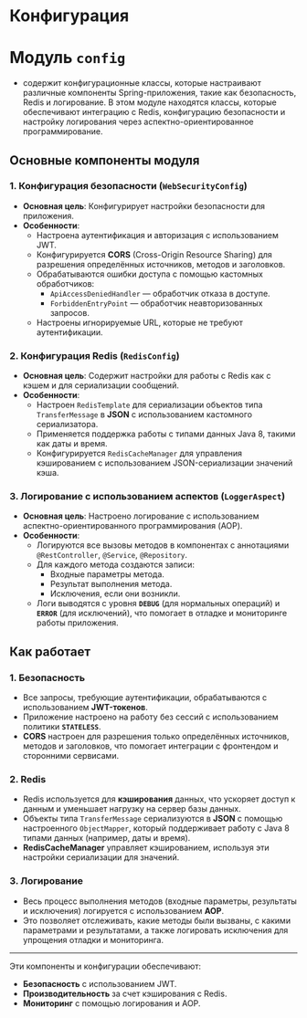 # Конфигурация
# Модуль `config`

- содержит конфигурационные классы, которые настраивают различные компоненты Spring-приложения, такие как безопасность, Redis и логирование. 
 В этом модуле находятся классы, которые обеспечивают интеграцию с Redis, конфигурацию безопасности и настройку логирования через аспектно-ориентированное
 программирование.

## Основные компоненты модуля

### 1. Конфигурация безопасности (`WebSecurityConfig`)

- **Основная цель**: Конфигурирует настройки безопасности для приложения.
- **Особенности**:
    - Настроена аутентификация и авторизация с использованием JWT.
    - Конфигурируется **CORS** (Cross-Origin Resource Sharing) для разрешения определённых источников, методов и заголовков.
    - Обрабатываются ошибки доступа с помощью кастомных обработчиков:
        - `ApiAccessDeniedHandler` — обработчик отказа в доступе.
        - `ForbiddenEntryPoint` — обработчик неавторизованных запросов.
    - Настроены игнорируемые URL, которые не требуют аутентификации.

### 2. Конфигурация Redis (`RedisConfig`)

- **Основная цель**: Содержит настройки для работы с Redis как с кэшем и для сериализации сообщений.
- **Особенности**:
    - Настроен `RedisTemplate` для сериализации объектов типа `TransferMessage` в **JSON** с использованием кастомного сериализатора.
    - Применяется поддержка работы с типами данных Java 8, такими как даты и время.
    - Конфигурируется `RedisCacheManager` для управления кэшированием с использованием JSON-сериализации значений кэша.

### 3. Логирование с использованием аспектов (`LoggerAspect`)

- **Основная цель**: Настроено логирование с использованием аспектно-ориентированного программирования (AOP).
- **Особенности**:
    - Логируются все вызовы методов в компонентах с аннотациями `@RestController`, `@Service`, `@Repository`.
    - Для каждого метода создаются записи:
        - Входные параметры метода.
        - Результат выполнения метода.
        - Исключения, если они возникли.
    - Логи выводятся с уровня **`DEBUG`** (для нормальных операций) и **`ERROR`** (для исключений), что помогает в отладке и мониторинге работы приложения.

## Как работает

### 1. Безопасность

- Все запросы, требующие аутентификации, обрабатываются с использованием **JWT-токенов**.
- Приложение настроено на работу без сессий с использованием политики **`STATELESS`**.
- **CORS** настроен для разрешения только определённых источников, методов и заголовков, что помогает интеграции с фронтендом и сторонними сервисами.

### 2. Redis

- Redis используется для **кэширования** данных, что ускоряет доступ к данным и уменьшает нагрузку на сервер базы данных.
- Объекты типа `TransferMessage` сериализуются в **JSON** с помощью настроенного `ObjectMapper`, который поддерживает работу с Java 8 типами данных (например, даты и время).
- **RedisCacheManager** управляет кэшированием, используя эти настройки сериализации для значений.

### 3. Логирование

- Весь процесс выполнения методов (входные параметры, результаты и исключения) логируется с использованием **AOP**.
- Это позволяет отслеживать, какие методы были вызваны, с какими параметрами и результатами, а также логировать исключения для упрощения отладки и мониторинга.

---

Эти компоненты и конфигурации обеспечивают:

- **Безопасность** с использованием JWT.
- **Производительность** за счет кэширования с Redis.
- **Мониторинг** с помощью логирования и AOP.
